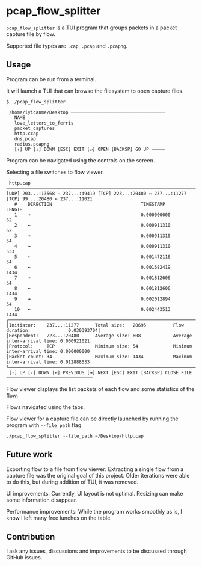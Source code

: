 # pcap_flow_splitter

`pcap_flow_splitter` is a TUI program that groups packets in a packet capture file by flow.

Supported file types are `.cap`, `.pcap` and `.pcapng`.

## Usage

Program can be run from a terminal.

It will launch a TUI that can browse the filesystem to open capture files.

```shell
$ ./pcap_flow_splitter

 /home/iyicanme/Desktop ───────────────────────────────────
   NAME
   love_letters_to_ferris
   packet_captures
   http.ccap
   dns.pcap
   radius.pcapng
   [↑] UP [↓] DOWN [ESC] EXIT [↵] OPEN [BACKSP] GO UP ─────
```

Program can be navigated using the controls on the screen.

Selecting a file switches to flow viewer.

```shell
 http.cap ────────────────────────────────────────────────────────────────────────────────────────────
[UDP] 203...:13568 ↔ 237...:49419 [TCP] 223...:20480 ↔ 237...:11277 [TCP] 99...:20480 ↔ 237...:11021
   #    DIRECTION                                 TIMESTAMP                                     LENGTH
   1    →                                         0.000000000                                   62
   2    ←                                         0.000911310                                   62
   3    →                                         0.000911310                                   54
   4    →                                         0.000911310                                   533
   5    ←                                         0.001472116                                   54
   6    ←                                         0.001682419                                   1434
   7    →                                         0.001812606                                   54
   8    ←                                         0.001812606                                   1434
   9    →                                         0.002012894                                   54
   10   ←                                         0.002443513                                   1434
┌────────────────────────────────────────────────────────────────────────────────────────────────────┐
│Initiator:    237...:11277      Total size:   20695          Flow duration:              0.030393704│
│Respondent:   223...:20480      Average size: 608            Average inter-arrival time: 0.000921021│
│Protocol:     TCP               Minimum size: 54             Minimum inter-arrival time: 0.000000000│
│Packet count: 34                Maximum size: 1434           Maximum inter-arrival time: 0.012888533│
└────────────────────────────────────────────────────────────────────────────────────────────────────┘
 [↑] UP [↓] DOWN [←] PREVIOUS [→] NEXT [ESC] EXIT [BACKSP] CLOSE FILE ────────────────────────────────
```

Flow viewer displays the list packets of each flow and some statistics of the flow.

Flows navigated using the tabs.

Flow viewer for a capture file can be directly launched by running the program with `--file_path` flag

```shell
./pcap_flow_splitter --file_path ~/Desktop/http.cap
```

## Future work

Exporting flow to a file from flow viewer:
Extracting a single flow from a capture file was the original goal of this project.
Older iterations were able to do this, but during addition of TUI, it was removed.

UI improvements:
Currently, UI layout is not optimal. Resizing can make some information disappear.

Performance improvements:
While the program works smoothly as is, I know I left many free lunches on the table.

## Contribution

I ask any issues, discussions and improvements to be discussed through GitHub issues.
